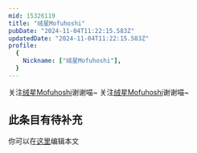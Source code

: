 ```yaml
---
mid: 15326119
title: "绒星Mofuhoshi"
pubDate: "2024-11-04T11:22:15.583Z"
updatedDate: "2024-11-04T11:22:15.583Z"
profile:
  {
    Nickname: ["绒星Mofuhoshi"],
  }
---
```


关注[绒星Mofuhoshi](https://space.bilibili.com/15326119)谢谢喵~ 关注[绒星Mofuhoshi](https://space.bilibili.com/15326119)谢谢喵~

## 此条目有待补充
你可以在[这里](https://github.com/Yuhanawa/VTuber.ICU/edit/master/src/content/v/绒星Mofuhoshi/index.md)编辑本文
